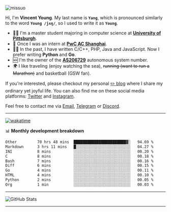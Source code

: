 <p align="left"> <img src="https://komarev.com/ghpvc/?username=missuo&label=Profile%20views&color=0e75b6&style=flat" alt="missuo" /> </p>


Hi, I'm **Vincent Young**. My last name is **`Yang`**, which is pronounced similarly to the word **`Young /jʌŋ/`**, so I used to write it as **`Young`**. 

-  👨‍🎓 I'm a master student majoring in computer science at [**University of Pittsburgh**](https://www.pitt.edu).
-  💼 Once I was an intern at **[PwC AC Shanghai](https://www.linkedin.com/company/pwc-ac-shanghai/)**.
-  👨‍💻 In the past, I have written C/C++, PHP, Java and JavaScript. Now I prefer writing **Python** and **Go**.
-  🆕 I'm the owner of the **[AS206729](https://bgp.tools/AS206729)** autonomous system number.
-  🌍 I like traveling (enjoy watching the sea), ~~running (want to run a Marathon)~~ and basketball (GSW fan).

If you're interested, please checkout my personal [✏️ blog](https://missuo.me/) where I share my ordinary yet joyful life. You can also find me on these social media platforms: [Twitter](https://twitter.com/m1ssuo) and [Instagram](https://www.instagram.com/m1ssuo).

Feel free to contact me via <a href="mailto:i@yyt.moe">Email</a>, [Telegram](https://t.me/missuo) or [Discord](https://discordapp.com/users/missuo#7448).

-------

[![wakatime](https://wakatime.com/badge/user/c13cd961-40ca-417a-afb6-1f9ea8ac295c.svg)](https://wakatime.com/@missuo)

📊 **Monthly development breakdown**
<!--START_SECTION:waka-->

```txt
Other         70 hrs 48 mins  ███████████████████████▓░   94.69 %
Markdown      3 hrs 11 mins   █░░░░░░░░░░░░░░░░░░░░░░░░   04.27 %
INI           8 mins          ░░░░░░░░░░░░░░░░░░░░░░░░░   00.20 %
C             8 mins          ░░░░░░░░░░░░░░░░░░░░░░░░░   00.18 %
Bash          7 mins          ░░░░░░░░░░░░░░░░░░░░░░░░░   00.16 %
Diff          6 mins          ░░░░░░░░░░░░░░░░░░░░░░░░░   00.15 %
Go            4 mins          ░░░░░░░░░░░░░░░░░░░░░░░░░   00.11 %
HTML          4 mins          ░░░░░░░░░░░░░░░░░░░░░░░░░   00.10 %
Python        2 mins          ░░░░░░░░░░░░░░░░░░░░░░░░░   00.05 %
Org           1 min           ░░░░░░░░░░░░░░░░░░░░░░░░░   00.03 %
```

<!--END_SECTION:waka-->

-------

![GitHub Stats](https://github-readme-stats-opal-alpha-76.vercel.app/api?username=missuo&show_icons=true&theme=transparent)

-------

